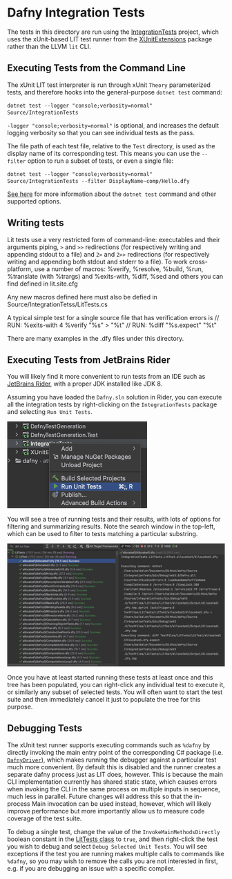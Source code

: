 # Dafny Integration Tests

The tests in this directory are run using the [IntegrationTests](../Source/IntegrationTests) project,
which uses the xUnit-based LIT test runner from the [XUnitExtensions](../Source/XUnitExtensions) package 
rather than the LLVM `lit` CLI.

## Executing Tests from the Command Line

The xUnit LIT test interpreter is run through xUnit `Theory` parameterized tests, and therefore
hooks into the general-purpose `dotnet test` command:

```
dotnet test --logger "console;verbosity=normal" Source/IntegrationTests
```

`-logger "console;verbosity=normal"` is optional, and increases the default logging verbosity so that you can see individual tests as the pass.

The file path of each test file, relative to the `Test` directory, is used as the display name of its corresponding test.
This means you can use the `--filter` option to run a subset of tests, or even a single file:

```
dotnet test --logger "console;verbosity=normal" Source/IntegrationTests --filter DisplayName~comp/Hello.dfy
```

[See here](https://docs.microsoft.com/en-us/dotnet/core/tools/dotnet-test) for more information about
the `dotnet test` command and other supported options.

## Writing tests

Lit tests use a very restricted form of command-line: executables and their arguments piping, `>` and `>>` redirections (for respectively writing and appending stdout to a file) and `2>` and `2>>` redirections (for respectively writing and appending both stdout and stderr to a file).
To work cross-platform, use a number of macros: %verify, %resolve, %build, %run, %translate (with %trargs)
and %exits-with, %diff, %sed and others you can find defined in lit.site.cfg

Any new macros defined here must also be defied in Source/IntegrationTetss/LitTests.cs

A typical simple test for a single source file that has verification errors is
// RUN: %exits-with 4 %verify "%s" > "%t"
// RUN: %diff "%s.expect" "%t"

There are many examples in the .dfy files under this directory.

## Executing Tests from JetBrains Rider

You will likely find it more convenient to run tests from an IDE such as
[JetBrains Rider](https://github.com/dafny-lang/dafny/wiki/JetBrains-Rider-FAQ), with a proper JDK installed like JDK 8.

Assuming you have loaded the `Dafny.sln` solution in Rider, you can execute all the integration tests
by right-clicking on the `IntegrationTests` package and selecting `Run Unit Tests`.

![Running Integration Tests in Rider](rider-run-unit-tests.png)

You will see a tree of running tests and their results, with lots of options for filtering and summarizing results.
Note the search window in the top-left, which can be used to filter to tests matching a particular substring.

![Running Integration Tests in Rider](rider-unit-tests-window.png)

Once you have at least started running these tests at least once and this tree has been populated, you can right-click any
individual test to execute it, or similarly any subset of selected tests. You will often want to start the test suite and then
immediately cancel it just to populate the tree for this purpose.

## Debugging Tests

The xUnit test runner supports executing commands such as `%dafny` by directly invoking the main entry point
of the corresponding C# package (i.e. [`DafnyDriver`](../Source/DafnyDriver)), which makes running the debugger against
a particular test much more convenient. By default this is disabled and the runner creates a separate dafny process
just as LIT does, however. This is because the main CLI implementation currently has shared static state, which
causes errors when invoking the CLI in the same process on multiple inputs in sequence, much less in parallel.
Future changes will address this so that the in-process Main invocation can be used instead, however,
which will likely improve performance but more importantly allow us to measure code coverage of the test suite.

To debug a single test, change the value of the `InvokeMainMethodsDirectly` boolean constant in the
[LitTests class](../Source/IntegrationTests/LitTests.cs) to `true`, and then right-click the test you wish to debug and select
`Debug Selected Unit Tests`. You will see exceptions if the test you are running makes multiple calls to commands like `%dafny`,
so you may wish to remove the calls you are not interested in first, e.g. if you are debugging an issue with a specific compiler.

